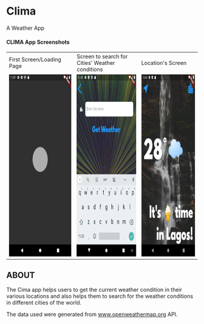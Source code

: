 # Clima
A Weather App

 #### CLIMA App Screenshots

<table>
  <tr>
    <td>First Screen/Loading Page</td>
     <td>Screen to search for Cities' Weather conditions</td>
     <td>Location's Screen</td>
  </tr>
  <tr>
    <td><img src="https://github.com/jonyoung123/Clima/blob/main/loadingpage.png" width=270 height=480></td>
    <td><img src="https://github.com/jonyoung123/Clima/blob/main/cityscreen.png" width=270 height=480></td>
    <td><img src="https://github.com/jonyoung123/Clima/blob/main/Screenshot_1654213491.png" width=270 height=480></td>
  </tr>
 </table>


## ABOUT
The Cima app helps users to get the current weather condition in their various locations and also helps them to search for the weather conditions in different cities of the world.

The data used were generated from www.openweathermap.org API.
